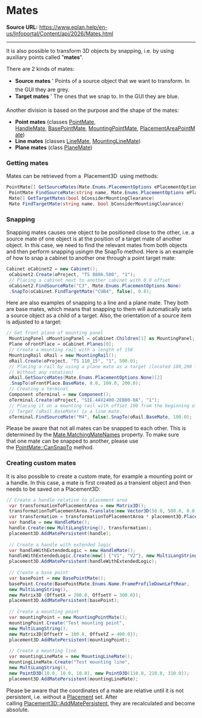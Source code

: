# Mates

**Source URL:** https://www.eplan.help/en-us/Infoportal/Content/api/2026/Mates.html

---

It is also possible to transform 3D objects by snapping, i.e. by using auxiliary points called "**mates**".

There are 2 kinds of mates:

- **Source mates** ' Points of a source object that we want to transform. In the GUI they are grey.
- **Target mates** ' The ones that we snap to. In the GUI they are blue.

Another division is based on the purpose and the shape of the mates:

- **Point mates** (classes [PointMate](Eplan.EplApi.DataModelu~Eplan.EplApi.DataModel.E3D.PointMate.html), [HandleMate](Eplan.EplApi.DataModelu~Eplan.EplApi.DataModel.E3D.HandleMate.html), [BasePointMate](Eplan.EplApi.DataModelu~Eplan.EplApi.DataModel.E3D.BasePointMate.html), [MountingPointMate](Eplan.EplApi.DataModelu~Eplan.EplApi.DataModel.E3D.MountingPointMate.html), [PlacementAreaPointMate](Eplan.EplApi.DataModelu~Eplan.EplApi.DataModel.E3D.PlacementAreaPointMate.html))
- **Line mates** (classes [LineMate](Eplan.EplApi.DataModelu~Eplan.EplApi.DataModel.E3D.LineMate.html), [MountingLineMate](Eplan.EplApi.DataModelu~Eplan.EplApi.DataModel.E3D.MountingLineMate.html))
- **Plane mates** (class [PlaneMate](Eplan.EplApi.DataModelu~Eplan.EplApi.DataModel.E3D.PlaneMate.html))

### Getting mates

Mates can be retrieved from a  Placement3D  using methods:

```csharp
PointMate[] GetSourceMates(Mate.Enums.PlacementOptions ePlacementOptions)
 PointMate FindSourceMate(string name, Mate.Enums.PlacementOptions ePlacementOptions)
 Mate[] GetTargetMates(bool bConsiderMountingClearance)
 Mate FindTargetMate(string name, bool bConsiderMountingClearance)
```

### Snapping

Snapping mates causes one object to be positioned close to the other, i.e. a source mate of one object is at the position of a target mate of another object. In this case, we need to find the relevant mates from both objects and then perform snapping usingm the SnapTo method. Here is an example of how to snap a cabinet to another one through a point target mate:

```csharp
Cabinet oCabinet2 = new Cabinet();
 oCabinet2.Create(oProject, "TS 8886.500", "1");
 // Placing a cabinet next to another cabinet with 0.0 offset
 oCabinet2.FindSourceMate("C3", Mate.Enums.PlacementOptions.None)
 .SnapTo(oCabinet.FindTargetMate("CUB4", false), 0.0);
```

Here are also examples of snapping to a line and a plane mate. They both are base mates, which means that snapping to them will automatically sets a source object as a child of a target. Also, the orientation of a source item is adjusted to a target:

```csharp
// Get front plane of mounting panel
 MountingPanel oMountingPanel = oCabinet.Children[1] as MountingPanel;
 Plane oFrontPlace = oCabinet.Planes[0];
 // Create a mounting rail with a length of 150
 MountingRail oRail = new MountingRail();
 oRail.Create(oProject, "TS 110_15", "1", 500.0);
 // Placing a rail by using a plane mate as a target (located 100,200 from start of mounting panel, 
 // Without any rotation)
 oRail.GetSourceMates(Mate.Enums.PlacementOptions.None)[2]
 .SnapTo(oFrontPlace.BaseMate, 0.0, 100.0, 200.0);
 // Creating a terminal
 Component oTerminal = new Component();
 oTerminal.Create(oProject, "SIE.4AV2400-2EB00-0A", "1");
 // Placing it on a mounting rail with offset 100 from the beginning of it. 
 // Target (oRail.BaseMate) is a line mate.
 oTerminal.FindSourceMate("M4", false).SnapTo(oRail.BaseMate, 100.0);

```

Please be aware that not all mates can be snapped to each other. This is determined by the [Mate.MatchingMateNames](Eplan.EplApi.DataModelu~Eplan.EplApi.DataModel.E3D.Mate~MatchingMateNames.html) property. To make sure that one mate can be snapped to another, please use the [PointMate::CanSnapTo](Eplan.EplApi.DataModelu~Eplan.EplApi.DataModel.E3D.PointMate~CanSnapTo.html) method.

### Creating custom mates

It is also possible to create a custom mate, for example a mounting point or a handle. In this case, a mate is first created as a transient object and then needs to be saved on a Placement3D:

```csharp
// Create a handle relative to placement area
 var transformationToPlacementArea = new Matrix3D();
 transformationToPlacementArea.Translate(new Vector3D(50.0, 500.0, 0.0));
 var transformation = transformationToPlacementArea * placement3D.PlacementArea.RelativeTransformation;
 var handle = new HandleMate();
 handle.Create(new MultiLangString(), transformation);
 placement3D.AddMatePersistent(handle);
 
 // Create a handle with extended logic 
 var handleWithExtendedLogic = new HandleMate();
 handleWithExtendedLogic.Create(new[] {"V1", "V2"}, new MultiLangString(), new Matrix3D());
 placement3D.AddMatePersistent(handleWithExtendedLogic);
 
 // Create a base point
 var basePoint = new BasePointMate();
 basePoint.Create(BasePointMate.Enums.Name.FrameProfileDownLeftRear, 
 new MultiLangString(),
 new Matrix3D {OffsetX = 200.0, OffsetY = 300.0});
 placement3D.AddMatePersistent(basePoint);
 
 // Create a mounting point
 var mountingPoint = new MountingPointMate();
 mountingPoint.Create("Test mounting point", 
 new MultiLangString(),
 new Matrix3D{OffsetY = 100.0, OffsetZ = 400.0});
 placement3D.AddMatePersistent(mountingPoint);
 
 // Create a mounting line
 var mountingLineMate = new MountingLineMate();
 mountingLineMate.Create("Test mounting line",
 new MultiLangString(),
 new PointD3D(10.0, 10.0, 10.0), new PointD3D(110.0, 210.0, 310.0));
 placement3D.AddMatePersistent(mountingLineMate);

```

Please be aware that the coordinates of a mate are relative until it is not persistent, i.e. without a [Placement](Eplan.EplApi.DataModelu~Eplan.EplApi.DataModel.E3D.Mate~Placement.html) set. After calling [Placement3D::AddMatePersistent](Eplan.EplApi.DataModelu~Eplan.EplApi.DataModel.E3D.Placement3D~AddMatePersistent.html), they are recalculated and become absolute.
